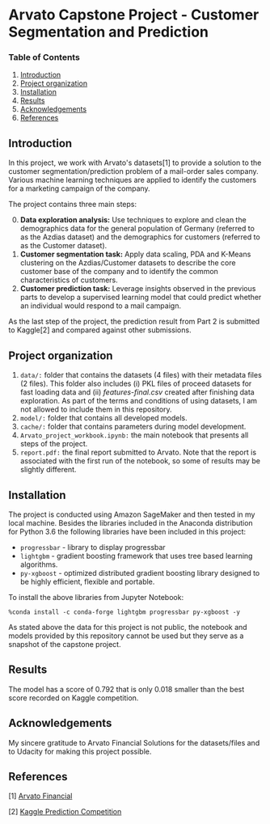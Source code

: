 # Arvato Capstone Project - Customer Segmentation and Prediction

### Table of Contents

1. [Introduction](#introduction)
2. [Project organization](#organization)
3. [Installation](#installation)
4. [Results](#results)
5. [Acknowledgements](#acknowledgements)
6. [References](#references)

## Introduction<a name="introduction"></a>
In this project, we work with Arvato's datasets[1] to provide a solution to the customer segmentation/prediction problem of a mail-order sales company. Various machine learning techniques are applied to identify the customers for a marketing campaign of the company. 

The project contains three main steps:

0. **Data exploration analysis:** Use techniques to explore and clean the demographics data for the general population of Germany (referred to as the Azdias dataset) and the demographics for customers (referred to as the Customer dataset). 
1. **Customer segmentation task:** Apply data scaling, PDA and K-Means clustering on the Azdias/Customer datasets to describe the core customer base of the company and to identify the common characteristics of customers.
2. **Customer prediction task:** Leverage insights observed in the previous parts to develop a supervised learning model that could predict whether an individual would respond to a mail campaign.

As the last step of the project, the prediction result from Part 2 is submitted to Kaggle[2] and compared against other submissions.

## Project organization<a name="organization"></a>
1. `data/:` folder that contains the datasets (4 files) with their metadata files (2 files). This folder also includes (i) PKL files of proceed datasets for fast loading data and (ii) _features-final.csv_ created after finishing data exploration. As part of the terms and conditions of using datasets, I am not allowed to include them in this repository.
2. `model/:` folder that contains all developed models.
3. `cache/:` folder that contains parameters during model development.
4. `Arvato_project_workbook.ipynb:` the main notebook that presents all steps of the project.
5. `report.pdf:` the final report submitted to Arvato. Note that the report is associated with the first run of the notebook, so some of results may be slightly different.

## Installation<a name="installation"></a>
The project is conducted using Amazon SageMaker and then tested in my local machine. 
Besides the libraries included in the Anaconda distribution for Python 3.6 the following libraries have been included in this project:
* `progressbar` - library to display progressbar
* `lightgbm` - gradient boosting framework that uses tree based learning algorithms.
* `py-xgboost` - optimized distributed gradient boosting library designed to be highly efficient, flexible and portable.

To install the above libraries from Jupyter Notebook:
```
%conda install -c conda-forge lightgbm progressbar py-xgboost -y
```

As stated above the data for this project is not public, the notebook and models provided by this repository cannot be used but they serve as a snapshot of the capstone project.

## Results<a name="results"></a>
The model has a score of 0.792 that is only 0.018 smaller than the best score recorded on Kaggle competition.

## Acknowledgements<a name="acknowledgements"></a>
My sincere gratitude to Arvato Financial Solutions for the datasets/files and to Udacity for making this project possible.

## References<a name="references"></a>
[1] [Arvato Financial](https://finance.arvato.com)

[2] [Kaggle Prediction Competition](https://www.kaggle.com/c/udacity-arvato-identify-customers)